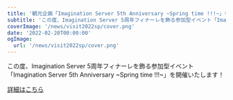 ```yaml
---
title: '観光企画「​​​​​​​​Imagination Server 5th Anniversary ~Spring time !!!~」を開催！'
subtitle: 'この度、Imagination Server 5周年フィナーレを飾る参加型イベント「Imagination Server 5th Anniversary ~Spring time !!!~」を開催します。'
coverImage: '/news/visit2022sp/cover.png'
date: '2022-02-20T00:00:00'
ogImage:
  url: '/news/visit2022sp/cover.png'
---
```


この度、Imagination Server 5周年フィナーレを飾る参加型イベント「Imagination Server 5th Anniversary ~Spring time !!!~」を開催いたします！

[詳細はこちら](/visit)
